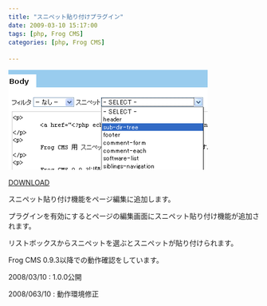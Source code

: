 ```yaml
---
title: "スニペット貼り付けプラグイン"
date: 2009-03-10 15:17:00
tags: [php, Frog CMS]
categories: [php, Frog CMS]

---
```



![tag_assistスクリーンショット][1] 

 [1]: /images/2009_0310_snippet_paster_ss_20090610.png

[DOWNLOAD][2] 

 [2]: /files/snippet_paster_1.0.0_20090310.zip

スニペット貼り付け機能をページ編集に追加します。 

プラグインを有効にするとページの編集画面にスニペット貼り付け機能が追加されます。
	  
リストボックスからスニペットを選ぶとスニペットが貼り付けられます。 

Frog CMS 0.9.3以降での動作確認をしています。
  


2008/03/10
: 1.0.0公開

2008/063/10
: 動作環境修正
